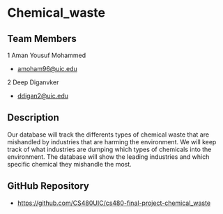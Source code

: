 # Chemical_waste


## Team Members
1 Aman Yousuf Mohammed
- amoham96@uic.edu

2 Deep Diganvker
- ddigan2@uic.edu 

## Description
Our database will track the differents types of chemical waste that are mishandled by industries that are harming the environment. We will keep track of what industries are dumping which types of chemicals into the environment. The database will show the leading industries and which specific chemical they mishandle the most. 
 
 ## GitHub Repository
 - https://github.com/CS480UIC/cs480-final-project-chemical_waste
